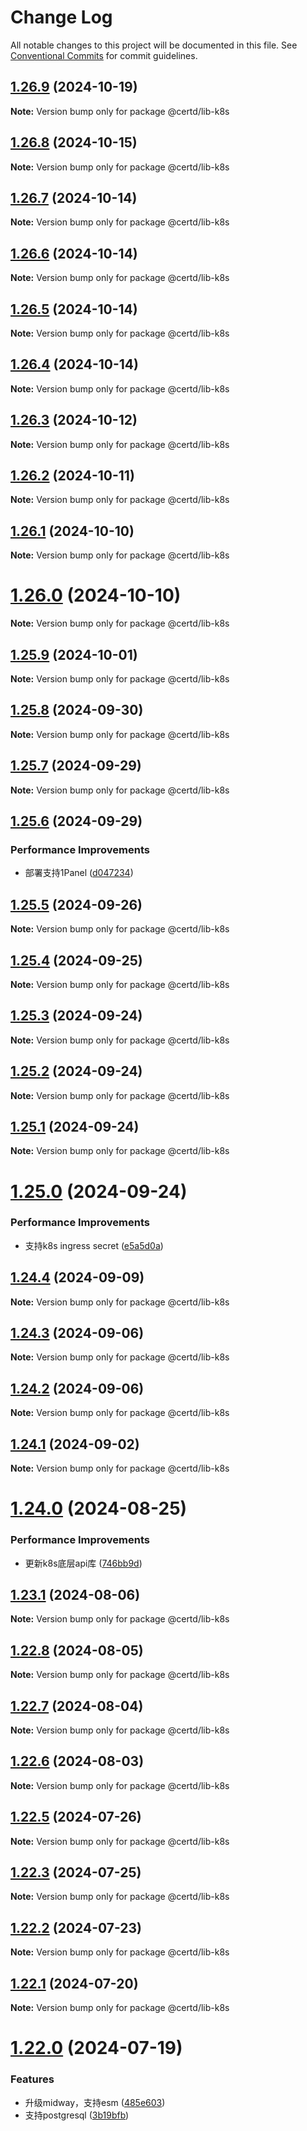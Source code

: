 # Change Log

All notable changes to this project will be documented in this file.
See [Conventional Commits](https://conventionalcommits.org) for commit guidelines.

## [1.26.9](https://github.com/certd/certd/compare/v1.26.8...v1.26.9) (2024-10-19)

**Note:** Version bump only for package @certd/lib-k8s

## [1.26.8](https://github.com/certd/certd/compare/v1.26.7...v1.26.8) (2024-10-15)

**Note:** Version bump only for package @certd/lib-k8s

## [1.26.7](https://github.com/certd/certd/compare/v1.26.6...v1.26.7) (2024-10-14)

**Note:** Version bump only for package @certd/lib-k8s

## [1.26.6](https://github.com/certd/certd/compare/v1.26.5...v1.26.6) (2024-10-14)

**Note:** Version bump only for package @certd/lib-k8s

## [1.26.5](https://github.com/certd/certd/compare/v1.26.4...v1.26.5) (2024-10-14)

**Note:** Version bump only for package @certd/lib-k8s

## [1.26.4](https://github.com/certd/certd/compare/v1.26.3...v1.26.4) (2024-10-14)

**Note:** Version bump only for package @certd/lib-k8s

## [1.26.3](https://github.com/certd/certd/compare/v1.26.2...v1.26.3) (2024-10-12)

**Note:** Version bump only for package @certd/lib-k8s

## [1.26.2](https://github.com/certd/certd/compare/v1.26.1...v1.26.2) (2024-10-11)

**Note:** Version bump only for package @certd/lib-k8s

## [1.26.1](https://github.com/certd/certd/compare/v1.26.0...v1.26.1) (2024-10-10)

**Note:** Version bump only for package @certd/lib-k8s

# [1.26.0](https://github.com/certd/certd/compare/v1.25.9...v1.26.0) (2024-10-10)

**Note:** Version bump only for package @certd/lib-k8s

## [1.25.9](https://github.com/certd/certd/compare/v1.25.8...v1.25.9) (2024-10-01)

**Note:** Version bump only for package @certd/lib-k8s

## [1.25.8](https://github.com/certd/certd/compare/v1.25.7...v1.25.8) (2024-09-30)

**Note:** Version bump only for package @certd/lib-k8s

## [1.25.7](https://github.com/certd/certd/compare/v1.25.6...v1.25.7) (2024-09-29)

**Note:** Version bump only for package @certd/lib-k8s

## [1.25.6](https://github.com/certd/certd/compare/v1.25.5...v1.25.6) (2024-09-29)

### Performance Improvements

* 部署支持1Panel ([d047234](https://github.com/certd/certd/commit/d047234d98d31504f2e5a472b66e1b75806af26e))

## [1.25.5](https://github.com/certd/certd/compare/v1.25.4...v1.25.5) (2024-09-26)

**Note:** Version bump only for package @certd/lib-k8s

## [1.25.4](https://github.com/certd/certd/compare/v1.25.3...v1.25.4) (2024-09-25)

**Note:** Version bump only for package @certd/lib-k8s

## [1.25.3](https://github.com/certd/certd/compare/v1.25.2...v1.25.3) (2024-09-24)

**Note:** Version bump only for package @certd/lib-k8s

## [1.25.2](https://github.com/certd/certd/compare/v1.25.1...v1.25.2) (2024-09-24)

**Note:** Version bump only for package @certd/lib-k8s

## [1.25.1](https://github.com/certd/certd/compare/v1.25.0...v1.25.1) (2024-09-24)

**Note:** Version bump only for package @certd/lib-k8s

# [1.25.0](https://github.com/certd/certd/compare/v1.24.4...v1.25.0) (2024-09-24)

### Performance Improvements

* 支持k8s ingress secret ([e5a5d0a](https://github.com/certd/certd/commit/e5a5d0a607bb6b4e1a1f7a1a419bada5f2dee59f))

## [1.24.4](https://github.com/certd/certd/compare/v1.24.3...v1.24.4) (2024-09-09)

**Note:** Version bump only for package @certd/lib-k8s

## [1.24.3](https://github.com/certd/certd/compare/v1.24.2...v1.24.3) (2024-09-06)

**Note:** Version bump only for package @certd/lib-k8s

## [1.24.2](https://github.com/certd/certd/compare/v1.24.1...v1.24.2) (2024-09-06)

**Note:** Version bump only for package @certd/lib-k8s

## [1.24.1](https://github.com/certd/certd/compare/v1.24.0...v1.24.1) (2024-09-02)

**Note:** Version bump only for package @certd/lib-k8s

# [1.24.0](https://github.com/certd/certd/compare/v1.23.1...v1.24.0) (2024-08-25)

### Performance Improvements

* 更新k8s底层api库 ([746bb9d](https://github.com/certd/certd/commit/746bb9d385e2f397daef4976eca1d4782a2f5ebd))

## [1.23.1](https://github.com/certd/certd/compare/v1.23.0...v1.23.1) (2024-08-06)

**Note:** Version bump only for package @certd/lib-k8s

## [1.22.8](https://github.com/certd/certd/compare/v1.22.7...v1.22.8) (2024-08-05)

**Note:** Version bump only for package @certd/lib-k8s

## [1.22.7](https://github.com/certd/certd/compare/v1.22.6...v1.22.7) (2024-08-04)

**Note:** Version bump only for package @certd/lib-k8s

## [1.22.6](https://github.com/certd/certd/compare/v1.22.5...v1.22.6) (2024-08-03)

**Note:** Version bump only for package @certd/lib-k8s

## [1.22.5](https://github.com/certd/certd/compare/v1.22.4...v1.22.5) (2024-07-26)

**Note:** Version bump only for package @certd/lib-k8s

## [1.22.3](https://github.com/certd/certd/compare/v1.22.2...v1.22.3) (2024-07-25)

**Note:** Version bump only for package @certd/lib-k8s

## [1.22.2](https://github.com/certd/certd/compare/v1.22.1...v1.22.2) (2024-07-23)

**Note:** Version bump only for package @certd/lib-k8s

## [1.22.1](https://github.com/certd/certd/compare/v1.22.0...v1.22.1) (2024-07-20)

**Note:** Version bump only for package @certd/lib-k8s

# [1.22.0](https://github.com/certd/certd/compare/v1.21.2...v1.22.0) (2024-07-19)

### Features

* 升级midway，支持esm ([485e603](https://github.com/certd/certd/commit/485e603b5165c28bc08694997726eaf2a585ebe7))
* 支持postgresql ([3b19bfb](https://github.com/certd/certd/commit/3b19bfb4291e89064b3b407a80dae092d54747d5))
